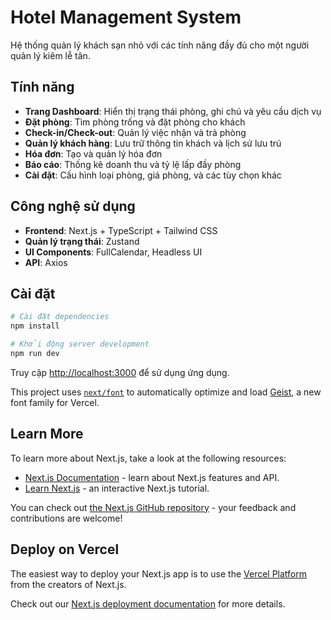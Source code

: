 # Hotel Management System

Hệ thống quản lý khách sạn nhỏ với các tính năng đầy đủ cho một người quản lý kiêm lễ tân.

## Tính năng

- **Trang Dashboard**: Hiển thị trạng thái phòng, ghi chú và yêu cầu dịch vụ
- **Đặt phòng**: Tìm phòng trống và đặt phòng cho khách
- **Check-in/Check-out**: Quản lý việc nhận và trả phòng
- **Quản lý khách hàng**: Lưu trữ thông tin khách và lịch sử lưu trú
- **Hóa đơn**: Tạo và quản lý hóa đơn
- **Báo cáo**: Thống kê doanh thu và tỷ lệ lấp đầy phòng
- **Cài đặt**: Cấu hình loại phòng, giá phòng, và các tùy chọn khác

## Công nghệ sử dụng

- **Frontend**: Next.js + TypeScript + Tailwind CSS
- **Quản lý trạng thái**: Zustand
- **UI Components**: FullCalendar, Headless UI
- **API**: Axios

## Cài đặt

```bash
# Cài đặt dependencies
npm install

# Khởi động server development
npm run dev
```

Truy cập [http://localhost:3000](http://localhost:3000) để sử dụng ứng dụng.

This project uses [`next/font`](https://nextjs.org/docs/app/building-your-application/optimizing/fonts) to automatically optimize and load [Geist](https://vercel.com/font), a new font family for Vercel.

## Learn More

To learn more about Next.js, take a look at the following resources:

- [Next.js Documentation](https://nextjs.org/docs) - learn about Next.js features and API.
- [Learn Next.js](https://nextjs.org/learn) - an interactive Next.js tutorial.

You can check out [the Next.js GitHub repository](https://github.com/vercel/next.js) - your feedback and contributions are welcome!

## Deploy on Vercel

The easiest way to deploy your Next.js app is to use the [Vercel Platform](https://vercel.com/new?utm_medium=default-template&filter=next.js&utm_source=create-next-app&utm_campaign=create-next-app-readme) from the creators of Next.js.

Check out our [Next.js deployment documentation](https://nextjs.org/docs/app/building-your-application/deploying) for more details.

